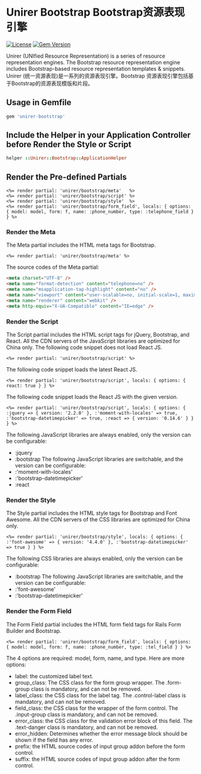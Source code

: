 # Unirer Bootstrap Bootstrap资源表现引擎

[![License](https://img.shields.io/badge/license-MIT-green.svg)](http://opensource.org/licenses/MIT)
[![Gem Version](https://badge.fury.io/rb/unirer-bootstrap.svg)](https://badge.fury.io/rb/unirer-bootstrap)

Unirer (UNIfied Resource Representation) is a series of resource representation engines. The Bootstrap resource representation engine includes Bootstrap-based resource representation templates & snippets.
Unirer (统一资源表现)是一系列的资源表现引擎。Bootstrap 资源表现引擎包括基于Bootstrap的资源表现模版和片段。

## Usage in Gemfile
```ruby
gem 'unirer-bootstrap'
```



## Include the Helper in your Application Controller before Render the Style or Script
```ruby
helper ::Unirer::Bootstrap::ApplicationHelper
```



## Render the Pre-defined Partials
```erb
<%= render partial: 'unirer/bootstrap/meta'   %>
<%= render partial: 'unirer/bootstrap/script' %>
<%= render partial: 'unirer/bootstrap/style'  %>
<%= render partial: 'unirer/bootstrap/form_field', locals: { options: { model: model, form: f, name: :phone_number, type: :telephone_field } } %>
```



### Render the Meta
The Meta partial includes the HTML meta tags for Bootstrap.
```erb
<%= render partial: 'unirer/bootstrap/meta' %>
```

The source codes of the Meta partial:
```html
<meta charset="UTF-8" />
<meta name="format-detection" content="telephone=no" />
<meta name="msapplication-tap-highlight" content="no" />
<meta name="viewport" content="user-scalable=no, initial-scale=1, maximum-scale=1, minimum-scale=1, width=device-width, height=device-height" />
<meta name="renderer" content="webkit" />
<meta http-equiv="X-UA-Compatible" content="IE=edge" />
```



### Render the Script
The Script partial includes the HTML script tags for jQuery, Bootstrap, and React. All the CDN servers of the JavaScript libraries are optimized for China only. The following code snippet does not load React JS.
```erb
<%= render partial: 'unirer/bootstrap/script' %>
```

The following code snippet loads the latest React JS.
```erb
<%= render partial: 'unirer/bootstrap/script', locals: { options: { react: true } } %>
```

The following code snippet loads the React JS with the given version.
```erb
<%= render partial: 'unirer/bootstrap/script', locals: { options: { :jquery => { version: '2.2.0' }, :'moment-with-locales' => true, :'bootstrap-datetimepicker' => true, :react => { version: '0.14.6' } } } %>
```
The following JavaScript libraries are always enabled, only the version can be configurable:
- :jquery
- :bootstrap
The following JavaScript libraries are switchable, and the version can be configurable:
- :'moment-with-locales'
- :'bootstrap-datetimepicker'
- :react



### Render the Style
The Style partial includes the HTML style tags for Bootstrap and Font Awesome. All the CDN servers of the CSS libraries are optimized for China only.
```erb
<%= render partial: 'unirer/bootstrap/style', locals: { options: { :'font-awesome' => { version: '4.4.0' }, :'bootstrap-datetimepicker' => true } } %>
```
The following CSS libraries are always enabled, only the version can be configurable:
- :bootstrap
The following JavaScript libraries are switchable, and the version can be configurable:
- :'font-awesome'
- :'bootstrap-datetimepicker'



### Render the Form Field
The Form Field partial includes the HTML form field tags for Rails Form Builder and Bootstrap.
```erb
<%= render partial: 'unirer/bootstrap/form_field', locals: { options: { model: model, form: f, name: :phone_number, type: :tel_field } } %>
```

The 4 options are required: model, form, name, and type.
Here are more options:
- label: the customized label text.
- group_class: The CSS class for the form group wrapper. The .form-group class is mandatory, and can not be removed.
- label_class: the CSS class for the label tag. The .control-label class is mandatory, and can not be removed.
- field_class: the CSS class for the wrapper of the form control. The .input-group class is mandatory, and can not be removed.
- error_class: the CSS class for the validation error block of this field. The .text-danger class is mandatory, and can not be removed.
- error_hidden: Determines whether the error message block should be shown if the field has any error.
- prefix: the HTML source codes of input group addon before the form control.
- suffix: the HTML source codes of input group addon after the form control.
